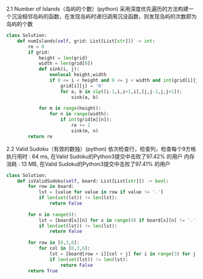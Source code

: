 2.1 Number of Islands（岛屿的个数）(python)
采用深度优先遍历的方法构建一个沉没相邻岛屿的函数，在发现岛屿时递归调用沉没函数，则发现岛屿的次数即为岛屿的个数

```python
class Solution:
    def numIslands(self, grid: List[List[str]]) -> int:
        re = 0
        if grid:
            height = len(grid)
            width = len(grid[0])
            def sink(i, j):
                nonlocal height,width
                if 0 <= i < height and 0 <= j < width and int(grid[i][j]):
                    grid[i][j] = '0'
                    for a, b in zip([i-1,i,i+1,i],[j,j-1,j,j+1]):
                        sink(a, b)
            
            for m in range(height):
                for n in range(width):
                    if int(grid[m][n]):
                        re += 1
                        sink(m, n)
        return re
```


2.2 Valid Sudoku（有效的数独）(python)
依次检查行，检查列，检查每个9方格
执行用时 : 64 ms, 在Valid Sudoku的Python3提交中击败了97.42% 的用户
内存消耗 : 13 MB, 在Valid Sudoku的Python3提交中击败了97.41% 的用户

```python
class Solution:
    def isValidSudoku(self, board: List[List[str]]) -> bool:
        for row in board:
            lst = [value for value in row if value != '.']
            if len(set(lst)) != len(lst):
                return False
            
        for n in range(9):
            lst = [board[x][n] for x in range(9) if board[x][n] != '.']
            if len(set(lst)) != len(lst):
                return False
            
        for row in [0,3,6]:
            for col in [0,3,6]:
                lst = [board[row + i][col + j] for i in range(3) for j in range(3) if board[row + i][col + j] != '.']
                if len(set(lst)) != len(lst):
                    return False
        return True
```
